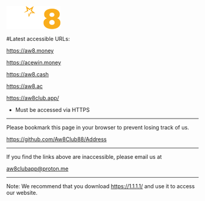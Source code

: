 ![image](https://github.com/Aw8Club88/Address/blob/main/logo-aw8.png)

#Latest accessible URLs:

https://aw8.money

https://acewin.money

https://aw8.cash

https://aw8.ac

https://aw8club.app/

* Must be accessed via HTTPS

------------------------------------------------

Please bookmark this page in your browser to prevent losing track of us.

https://github.com/Aw8Club88/Address

------------------------------------------------

If you find the links above are inaccessible, please email us at

aw8clubapp@proton.me

------------------------------------------------

Note:
We recommend that you download https://1.1.1.1/ and use it to access our website.
